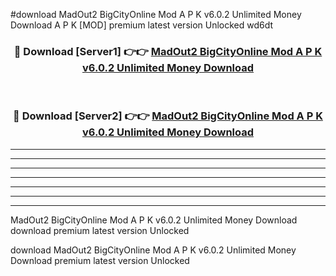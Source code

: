#download MadOut2 BigCityOnline Mod A P K v6.0.2 Unlimited Money Download A P K [MOD] premium latest version Unlocked wd6dt 



<div align="center">
<h3>🔴 Download [Server1] 👉👉 <a href="https://apkdownload-94cd0.web.app/">MadOut2 BigCityOnline Mod A P K v6.0.2 Unlimited Money Download</a></h3><br>

<h3>🔴 Download [Server2] 👉👉 <a href="https://apkdownload-94cd0.web.app/">MadOut2 BigCityOnline Mod A P K v6.0.2 Unlimited Money Download</a></h3>
</div>





----------------------------------------------------------

----------------------------------------------------------

----------------------------------------------------------

----------------------------------------------------------

----------------------------------------------------------

----------------------------------------------------------

----------------------------------------------------------

MadOut2 BigCityOnline Mod A P K v6.0.2 Unlimited Money Download download premium latest version Unlocked

download MadOut2 BigCityOnline Mod A P K v6.0.2 Unlimited Money Download premium latest version Unlocked
